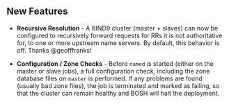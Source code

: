 ## New Features

- **Recursive Resolution** - A BIND9 cluster (master + slaves) can
  now be configured to recursively forward requests for RRs it
  is not authoritative for, to one or more upstream name servers.
  By default, this behavior is off.  Thanks @geofffranks!

- **Configuration / Zone Checks** - Before `named` is started
  (either on the master or slave jobs), a full configuration
  check, including the zone database files on `master` is
  performed.  If any problems are found (usually bad zone files),
  the job is terminated and marked as failing, so that the cluster
  can remain healthy and BOSH will halt the deployment.
